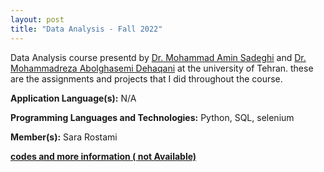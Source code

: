 ```yaml
---
layout: post
title: "Data Analysis - Fall 2022"
---
```

Data Analysis course presentd by [Dr. Mohammad Amin Sadeghi](https://ece.ut.ac.ir/en/~asadeghi) and [Dr. Mohammadreza Abolghasemi Dehaqani](https://ece.ut.ac.ir/en/~dehaqani) at the university of Tehran. these are the assignments and projects that I did throughout the course.


**Application Language(s):** N/A

**Programming Languages and Technologies:** Python, SQL, selenium

**Member(s):** Sara Rostami

**[codes and more information ( not Available)](#)**
